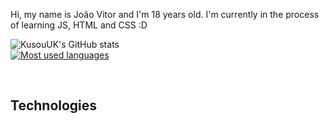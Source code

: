 Hi, my name is João Vitor and I'm 18 years old. I'm currently in the process of learning JS, HTML and CSS :D

![KusouUK's GitHub stats](https://github-readme-stats.vercel.app/api?username=KUSOUUK&show_icons=true&theme=radical)<br>
[![Most used languages](https://github-readme-stats.vercel.app/api/top-langs/?username=KusouUK&theme=radical)](https://github.com/KusouUK/github-readme-stats)

<div><br>
  <h2>Technologies</h2>
</div>
